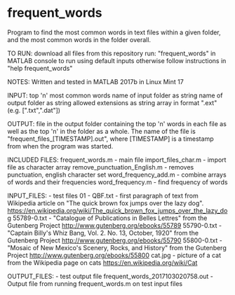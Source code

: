 # frequent_words

Program to find the most common words in text files within a given
folder, and the most common words in the folder overall.

TO RUN:
    download all files from this repository
    run: "frequent_words" in MATLAB console to run using default inputs
    otherwise follow instructions in "help frequent_words"
    
NOTES:
    Written and tested in MATLAB 2017b in Linux Mint 17

INPUT: top 'n' most common words
       name of input folder as string
       name of output folder as string
       allowed extensions as string array in format ".ext" 
       (e.g. [".txt",".dat"])

OUTPUT: file in the output folder containing the top 'n' words in each
        file as well as the top 'n' in the folder as a whole. The name
        of the file is "frequent_files_[TIMESTAMP].out", where
        [TIMESTAMP] is a timestamp from when the program was started.

INCLUDED FILES:
    frequent_words.m - main file
    import_files_char.m - import file as character array
    remove_punctuation_English.m - removes punctuation, english character set
    word_frequency_add.m - combine arrays of words and their frequencies
    word_frequency.m - find frequency of words

INPUT_FILES: - test files
    01 - QBF.txt - first paragraph of text from Wikipedia article on "The quick brown fox jumps over the lazy dog".
                   https://en.wikipedia.org/wiki/The_quick_brown_fox_jumps_over_the_lazy_dog
    55789-0.txt - "Catalogue of Publications in Belles Lettres" from the Gutenberg Project 
                  http://www.gutenberg.org/ebooks/55789
    55790-0.txt - "Captain Billy's Whiz Bang, Vol. 2. No. 13, October, 1920" from the Gutenberg Project
                  http://www.gutenberg.org/ebooks/55790
    55800-0.txt - "Mosaic of New Mexico's Scenery, Rocks, and History" from the Gutenberg Project
                  http://www.gutenberg.org/ebooks/55800
    cat.jpg - picture of a cat from the Wikipedia page on cats 
              https://en.wikipedia.org/wiki/Cat
    
OUTPUT_FILES: - test output file
    frequent_words_2017103020758.out - Output file from running frequent_words.m on test input files
    
